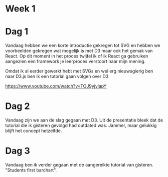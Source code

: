 # Week 1

# Dag 1
Vandaag hebben we een korte introductie gekregen tot SVG en hebben we 
voorbeelden gekregen wat mogelijk is met D3 maar ook het gemak van 
React. Op dit moment in het proces twijfel ik of ik React ga gebruiken
aangezien een framework je leerproces verstoort naar mijn mening.

Omdat ik al eerder gewerkt hebt met SVGs en wel erg nieuwsgierig ben
naar D3.js ben ik een tutorial gaan volgen over D3.

https://www.youtube.com/watch?v=TOJ9yjvlapY

# Dag 2 
Vandaag zijn we aan de slag gegaan met D3. Uit de presentatie bleek dat
de tutorial die ik gisteren gevolgd had outdated was. Jammer, maar
gelukkig blijft het concept hetzelfde.

# Dag 3 
Vandaag ben ik verder gegaan met de aangereikte tutorial van gisteren.
"Students first barchart". 
